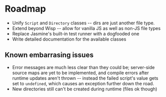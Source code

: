 # Roadmap

* Unify `Script` and `Directory` classes -- dirs are just another file type.
* Extend beyond Wisp -- allow for vanilla JS as well as non-JS file types
* Replace Jasmine's built-in test runner with a dogfooded one
* Write detailed documentation for the available classes

## Known embarrasing issues

* Error messages are much less clear than they could be; server-side source maps
  are yet to be implemented, and compile errors after runtime updates aren't
  thrown -- instead the failed script's value gets set to `undefined`, which
  causes an exception further down the road.
* New directories still can't be created during runtime (files ok though)

